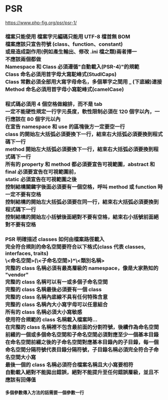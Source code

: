 # PSR

https://www.php-fig.org/psr/psr-1/

<h3>
檔案只能使用 <?php 和 <?= 標籤<br>
檔案字元編碼只能用 UTF-8 檔首無 BOM<br>
檔案應該只宣告符號 (class、function、constant)<br>
或是造成副作用(例如產生輸出、修改 .ini 檔之類)兩者擇一<br>
不應該兩個都做<br>
Namespace 和 Class 必須遵循"自動載入(PSR-4)"的規範<br>
Class 命名必須用首字母大寫駝峰式(StudlCaps)<br>
Class 常數必須全部用大寫字母命名，多個單字之間用 _ (下底線)連接<br>
Method 命名必須用首字母小寫駝峰式(camelCase)<br>
</h3>
<h3>
程式碼必須用 4 個空格做縮排，而不是 tab<br>
一定不能硬性規定一行字元長度，軟性限制必須在 120 個字以內，一行應該在 80 個字元以內<br>
在宣告 namespace 和 use 的區塊後方一定要空一行<br>
class 的開始左大括弧必須要換下一行，結束右大括弧必須要換到程式碼下一行<br>
method 開始左大括弧必須要換下一行，結束右大括弧必須要換到程式碼下一行<br>
所有的 property 和 method 都必須要宣告可視範圍，abstract 和 final 必須要宣告在可視範圍前，<br>
static 必須宣告在可視範圍之後<br>
控制結構關鍵字後面必須要有一個空格，呼叫 method 或 function 時一定不要有空格<br>
控制結構的開始左大括弧必須要在同一行，結束右大括弧必須要換到程式碼下一行<br>
控制結構的開始左小括號後面絕對不要有空格，結束右小括號前面絕對不要有空格<br>
</h3>
<h3>
PSR 明確描述 classes 如何由檔案路徑載入<br>
完全符合規則的命名空間要符合以下格式(class 代表 classes, interfaces, traits)<br>
  \<命名空間>(\<子命名空間>)*\<類別名稱><br>
完整的 class 名稱必須有最高層級的 namespace，像是大家熟知的 "vendor"<br>
完整的 class 名稱可以有一或多個子命名空間<br>
完整的 class 名稱最後必須要有一個 class<br>
完整的 class 名稱內底線不具有任何特殊含意<br>
完整的 class 名稱內大小寫字母可以任意組合<br>
所有的 class 名稱必須大小寫敏感<br>
使用符合規範的 class 名稱載入檔案時...<br>
在完整的 class 名稱裡不包含最前面的分割符號，後續作為命名空間前綴的一個或多個命名空間和子命名空間必須對應至少一個基本目錄<br>
在命名空間前綴之後的子命名空間對應基本目錄內的子目錄，每一個命名空間分隔符號代表目錄分隔符號，子目錄名稱必須完全符合子命名空間大小寫<br>
最後一個的 class 名稱必須符合檔案名稱且大小寫要相符<br>
自動載入絕對不能拋出錯誤，絕對不能提升至任何錯誤層級，並且不應該有回傳值<br>
</h3>

<h4>
多個參數傳入方法的話需要一個參數一行

</h4>